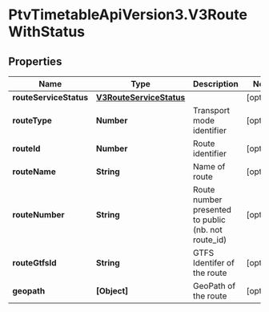 # PtvTimetableApiVersion3.V3RouteWithStatus

## Properties
Name | Type | Description | Notes
------------ | ------------- | ------------- | -------------
**routeServiceStatus** | [**V3RouteServiceStatus**](V3RouteServiceStatus.md) |  | [optional] 
**routeType** | **Number** | Transport mode identifier | [optional] 
**routeId** | **Number** | Route identifier | [optional] 
**routeName** | **String** | Name of route | [optional] 
**routeNumber** | **String** | Route number presented to public (nb. not route_id) | [optional] 
**routeGtfsId** | **String** | GTFS Identifer of the route | [optional] 
**geopath** | **[Object]** | GeoPath of the route | [optional] 
